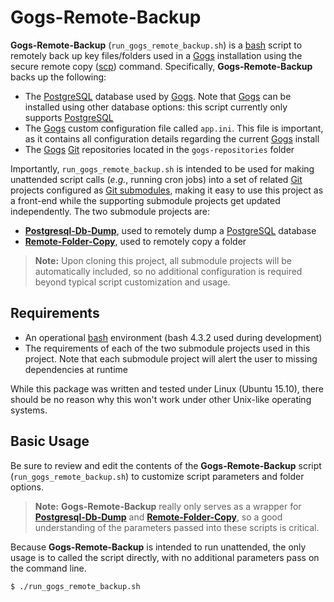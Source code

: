# Gogs-Remote-Backup
**Gogs-Remote-Backup** (`run_gogs_remote_backup.sh`) is a [bash](https://en.wikipedia.org/wiki/Bash_%28Unix_shell%29) script to remotely back up key files/folders used in a [Gogs](https://gogs.io/) installation using the secure remote copy ([scp](http://man7.org/linux/man-pages/man1/scp.1.html)) command. Specifically, **Gogs-Remote-Backup** backs up the following:

- The [PostgreSQL](https://www.postgresql.org/) database used by [Gogs](https://gogs.io/). Note that [Gogs](https://gogs.io/) can be installed using other database options: this script currently only supports [PostgreSQL](https://www.postgresql.org/)
- The [Gogs](https://gogs.io/) custom configuration file called `app.ini`. This file is important, as it contains all configuration details regarding the current [Gogs](https://gogs.io/) install
- The [Gogs](https://gogs.io/) [Git](https://git-scm.com/) repositories located in the `gogs-repositories` folder

Importantly, `run_gogs_remote_backup.sh` is intended to be used for making unattended script calls (*e.g.*, running cron jobs) into a set of related [Git](https://git-scm.com/) projects configured as [Git submodules](https://git-scm.com/book/en/v2/Git-Tools-Submodules), making it easy to use this project as a front-end while the supporting submodule projects get updated independently. The two submodule projects are:

- [**Postgresql-Db-Dump**](https://github.com/richbl/postgresql-db-dump), used to remotely dump a [PostgreSQL](https://www.postgresql.org/) database
- [**Remote-Folder-Copy**](https://github.com/richbl/remote-folder-copy), used to remotely copy a folder

> **Note:** Upon cloning this project, all submodule projects will be automatically included, so no additional configuration is required beyond typical script customization and usage.


## Requirements

 - An operational [bash](https://en.wikipedia.org/wiki/Bash_%28Unix_shell%29) environment (bash 4.3.2 used during development)
 -  The requirements of each of the two submodule projects used in this project. Note that each submodule project will alert the user to missing dependencies at runtime

While this package was written and tested under Linux (Ubuntu 15.10), there should be no reason why this won't work under other Unix-like operating systems.

## Basic Usage

Be sure to review and edit the contents of the **Gogs-Remote-Backup** script (`run_gogs_remote_backup.sh`) to customize script parameters and folder options.

> **Note:** **Gogs-Remote-Backup** really only serves as a wrapper for [**Postgresql-Db-Dump**](https://github.com/richbl/postgresql-db-dump) and [**Remote-Folder-Copy**](https://github.com/richbl/remote-folder-copy), so a good understanding of the parameters passed into these scripts is critical.

Because **Gogs-Remote-Backup** is intended to run unattended, the only usage is to called the script directly, with no additional parameters pass on the command line.

    $ ./run_gogs_remote_backup.sh 
